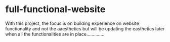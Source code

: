 # full-functional-website

With this project, the focus is on building experience on website functionality and not the aaesthetics 
but will be updating the easthetics later when all the functionalities are in place..............
